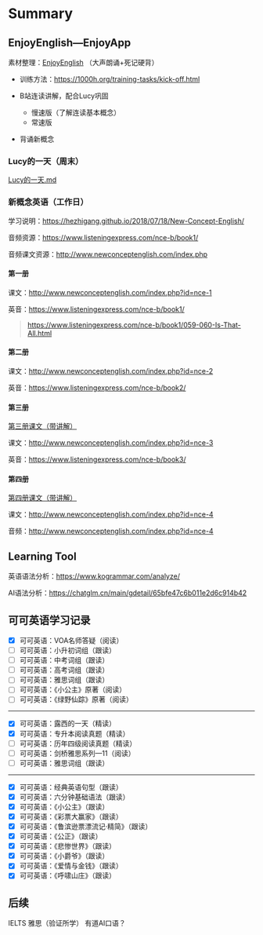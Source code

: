 # Summary

## EnjoyEnglish—EnjoyApp

素材整理：[EnjoyEnglish](EnjoyEnglish) （大声朗诵+死记硬背）

- 训练方法：https://1000h.org/training-tasks/kick-off.html
- B站连读讲解，配合Lucy巩固
  - 慢速版（了解连读基本概念）
  - 常速版

- 背诵新概念

### Lucy的一天（周末）

 [Lucy的一天.md](Lucy的一天.md) 

### 新概念英语（工作日）

学习说明：https://hezhigang.github.io/2018/07/18/New-Concept-English/

音频资源：https://www.listeningexpress.com/nce-b/book1/

音频课文资源：http://www.newconceptenglish.com/index.php

#### 第一册

课文：http://www.newconceptenglish.com/index.php?id=nce-1

英音：https://www.listeningexpress.com/nce-b/book1/

>https://www.listeningexpress.com/nce-b/book1/059-060-Is-That-All.html

#### 第二册

课文：http://www.newconceptenglish.com/index.php?id=nce-2

英音：https://www.listeningexpress.com/nce-b/book2/

#### 第三册

[第三册课文（带讲解）](NewConceptEnglish/第三册课文/Lesson-1-A-puma-at-large-逃遁的美洲狮.md) 

课文：http://www.newconceptenglish.com/index.php?id=nce-3

英音：https://www.listeningexpress.com/nce-b/book3/

#### 第四册

[第四册课文（带讲解）](NewConceptEnglish/第四册课文/Lesson-1-Finding-fossil-man-发现化石人.md) 

课文：http://www.newconceptenglish.com/index.php?id=nce-4

音频：http://www.newconceptenglish.com/index.php?id=nce-4

## Learning Tool

英语语法分析：https://www.kogrammar.com/analyze/

AI语法分析：https://chatglm.cn/main/gdetail/65bfe47c6b011e2d6c914b42

## 可可英语学习记录

- [x] 可可英语：VOA名师答疑（阅读）
- [ ] 可可英语：小升初词组（跟读）
- [ ] 可可英语：中考词组（跟读）
- [ ] 可可英语：高考词组（跟读）
- [ ] 可可英语：雅思词组（跟读）
- [ ] 可可英语：《小公主》原著（阅读）
- [ ] 可可英语：《绿野仙踪》原著（阅读）

---

- [x] 可可英语：露西的一天（精读）
- [x] 可可英语：专升本阅读真题（精读）
- [ ] 可可英语：历年四级阅读真题（精读）
- [ ] 可可英语：剑桥雅思系列—11（阅读）
- [ ] 可可英语：雅思词组（跟读）

---

- [x] 可可英语：经典英语句型（跟读）
- [x] 可可英语：六分钟基础语法（跟读）
- [x] 可可英语：《小公主》（跟读）
- [x] 可可英语：《彩票大赢家》（跟读）
- [x] 可可英语：《鲁滨逊票漂流记·精简》（跟读）
- [x] 可可英语：《公正》（跟读）
- [x] 可可英语：《悲惨世界》（跟读）
- [x] 可可英语：《小爵爷》（跟读）
- [x] 可可英语：《爱情与金钱》（跟读）
- [x] 可可英语：《呼啸山庄》（跟读）

## 后续

IELTS 雅思（验证所学）
有道AI口语？